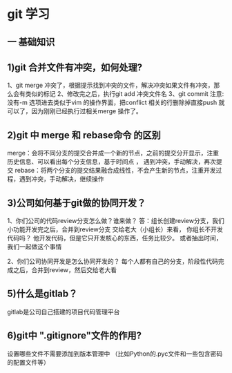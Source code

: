 # git 学习
一 基础知识
---
## 1)git 合并文件有冲突，如何处理?

1、git merge 冲突了，根据提示找到冲突的文件，解决冲突如果文件有冲突，那么会有类似的标记
2、修改完之后，执行git add 冲突文件名
3、git commit 注意:没有-m 选项进去类似于vim 的操作界面，把conflict 相关的行删除掉直接push 就可以了，因为刚刚已经执行过相关merge 操作了。

## 2)git 中 merge 和 rebase命令 的区别
merge：会将不同分支的提交合并成一个新的节点，之前的提交分开显示，注重历史信息、可以看出每个分支信息，基于时间点 ， 遇到冲突，手动解决，再次提交
rebase：将两个分支的提交结果融合成线性，不会产生新的节点，注重开发过程，遇到冲突，手动解决，继续操作

## 3)公司如何基于git做的协同开发？

1、你们公司的代码review分支怎么做？谁来做？
答：组长创建review分支，我们小功能开发完之后，合并到review分支
    交给老大（小组长）来看，
    你组长不开发代码吗？
    他开发代码，但是它只开发核心的东西，任务比较少。
    或者抽出时间，我们一起做这个事情

2、你们公司协同开发是怎么协同开发的？
    每个人都有自己的分支，阶段性代码完成之后，合并到review，然后交给老大看
    
## 5)什么是gitlab？

gitlab是公司自己搭建的项目代码管理平台

## 6)git中 ".gitignore"文件的作用?

设置哪些文件不需要添加到版本管理中  （比如Python的.pyc文件和一些包含密码的配置文件等）
